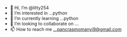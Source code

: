 - 👋 Hi, I’m @litty254
- 👀 I’m interested in ...python
- 🌱 I’m currently learning ...python
- 💞️ I’m looking to collaborate on ...
- 📫 How to reach me ...pancrasmomanyi9@gmail.com

<!---
litty254/litty254 is a ✨ special ✨ repository because its `README.md` (this file) appears on your GitHub profile.
You can click the Preview link to take a look at your changes.
--->

